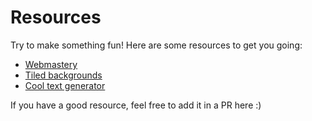 # Resources

Try to make something fun! Here are some resources to get you going:

- [Webmastery](https://sadgrl.online/webmastery/)
- [Tiled backgrounds](https://sadgrl.online/webmastery/downloads/tiledbgs)
- [Cool text generator](https://cooltext.com/)

<p class="mt-2">If you have a good resource, feel free to add it in a PR here :)</p>
